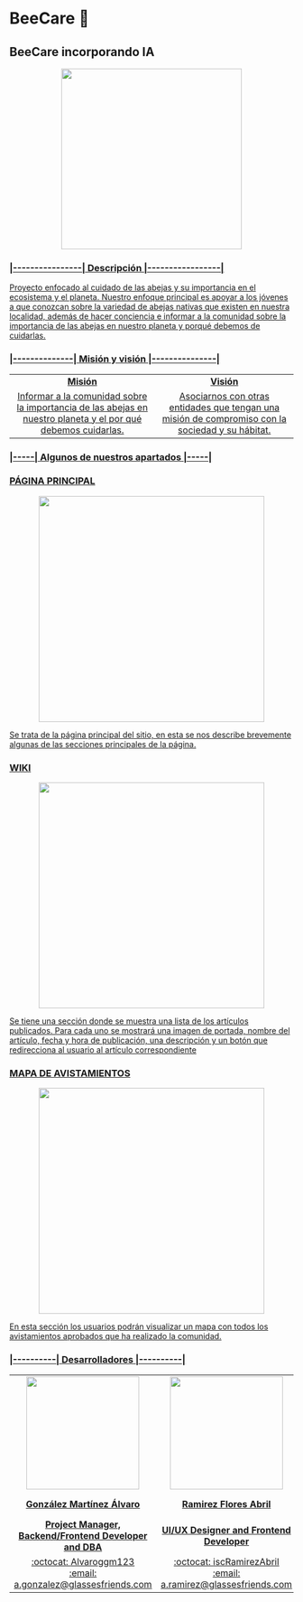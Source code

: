 # BeeCare :bee:
## BeeCare incorporando IA

<p align=center>
  <a href="https://beecare.glassesfriends.com/memb/"><img src="https://beecare.glassesfriends.com/static/img/logos/Bee%2520Care%2520Horizontal%2520Logo.svg"; style="width: 20rem"/>
</p>

### **|----------------| Descripción |-----------------|**
Proyecto enfocado al cuidado de las abejas y su importancia en el ecosistema y el planeta. Nuestro enfoque principal es apoyar a los jóvenes a que conozcan sobre la variedad de abejas nativas que existen en nuestra localidad, además de hacer conciencia e informar a la comunidad sobre la importancia de las abejas en nuestro planeta y porqué debemos de cuidarlas.

### **|--------------| Misión y visión |---------------|**
<p align=center>
<table>
<tr>
  <td align="center"><strong>Misión</strong></td>
  <td align="center"><strong>Visión</strong></td>
</tr>

<tr>
  <td align="center">Informar a la comunidad sobre la importancia de las abejas en nuestro planeta y el por qué debemos cuidarlas.</td>
  <td align="center">Asociarnos con otras entidades que tengan una misión de compromiso con la sociedad y su hábitat.</td>
</tr>
</table>
</p>

### **|-----| Algunos de nuestros apartados |-----|**
### PÁGINA PRINCIPAL
<p align="center">
  <a href="https://beecare.glassesfriends.com/memb/"><img src="https://github.com/GlassesFriends/BeeCare/blob/main/repo/Inicio.jpeg?raw=true" width=400/>
</p>
Se trata de la página principal del sitio, en esta se nos describe brevemente algunas de las secciones principales de la página.

### WIKI
<p align="center">
  <a href="https://beecare.glassesfriends.com/wiki/"><img src="https://github.com/GlassesFriends/BeeCare/blob/main/repo/Wiki.jpeg?raw=true" width=400/>
</p>
Se tiene una sección donde se muestra una lista de los artículos publicados. Para cada uno se mostrará una imagen de portada, nombre del artículo, fecha y hora de publicación, una descripción y un botón que redirecciona al usuario al artículo correspondiente

### MAPA DE AVISTAMIENTOS
<p align="center">
  <a href="https://beecare.glassesfriends.com/sighting/sightings/"><img src="https://github.com/GlassesFriends/BeeCare/blob/main/repo/Mapa de avistamientos.jpeg?raw=true" width=400/>
</p>
En esta sección los usuarios podrán visualizar un mapa con todos los avistamientos aprobados que ha realizado la comunidad.

### **|----------| Desarrolladores |----------|**
<table align="center" style="margin: 0px auto;">
<tr>
  <td align="center"><img src="https://github.com/GlassesFriends/BeeCare/blob/main/static/img/profile/profileAlvaro.png?raw=true?raw=true" width=200/></td>
  <td align="center"><img src="https://github.com/GlassesFriends/BeeCare/blob/main/static/img/profile/profileAbril.png?raw=true?raw=true" width=200/></td>
  <td align="center"><img src="https://github.com/GlassesFriends/BeeCare/blob/main/static/img/profile/profileDaniel.png?raw=true?raw=true" width=200/></td>
</tr>

<tr>
  <td align="center"><strong>González Martínez Álvaro</strong></td>
  <td align="center"><strong>Ramirez Flores Abril</strong></td>
  <td align="center"><strong>Corona García Daniel Alejandro</strong></td>
</tr>
  
<tr>
   <td align="center"><strong>Project Manager, Backend/Frontend Developer and DBA</strong></td>
   <td align="center"><strong>UI/UX Designer and Frontend Developer</strong></td>
   <td align="center"><strong>Backend developer and DBA</strong></td>
</tr>

<tr>
   <td align="center">:octocat: <a href="https://github.com/Alvaroggm123">Alvaroggm123</a><br>:email: <a href="mailto:a.gonzalez@glassesfriends.com"> a.gonzalez@glassesfriends.com</td>
   <td align="center">:octocat: <a href="https://github.com/iscRamirezAbril/">iscRamirezAbril</a><br>:email: <a href="mailto:a.ramirez@glassesfriends.com"> a.ramirez@glassesfriends.com</td>
   <td align="center">:octocat: <a href="https://github.com/corona9955/">corona9955</a><br>:email: <a href="mailto:d.corona@glassesfriends.com"> d.corona@glassesfriends.com</td>
</tr>
</table>
